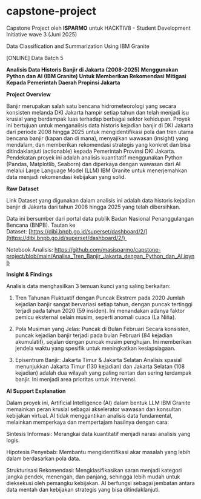 # capstone-project
Capstone Project oleh **ISPARMO** untuk HACKTIV8 - Student Development Initiative wave 3 (Juni 2025)

Data Classification and Summarization Using IBM Granite

\[ONLINE\] Data Batch 5

**Analisis Data Historis Banjir di Jakarta (2008-2025) Menggunakan Python dan AI (IBM Granite) Untuk Memberikan Rekomendasi Mitigasi Kepada Pemerintah Daerah Propinsi Jakarta**

**Project Overview**

Banjir merupakan salah satu bencana hidrometeorologi yang secara konsisten melanda DKI Jakarta hampir setiap tahun dan telah menjadi isu krusial yang berdampak luas terhadap berbagai sektor kehidupan. Proyek ini bertujuan untuk menganalisis data historis kejadian banjir di DKI Jakarta dari periode 2008 hingga 2025 untuk mengidentifikasi pola dan tren utama bencana banjir (kapan dan di mana), menyajikan wawasan (insight) yang mendalam, dan memberikan rekomendasi strategis yang konkret dan bisa ditindaklanjuti (actionable) kepada Pemerintah Provinsi DKI Jakarta. 
Pendekatan proyek ini adalah analisis kuantitatif menggunakan Python (Pandas, Matplotlib, Seaborn) dan diperkaya dengan wawasan dari AI melalui Large Language Model (LLM) IBM Granite untuk menerjemahkan data menjadi rekomendasi kebijakan yang solid.

**Raw Dataset**

Link Dataset yang digunakan dalam analisis ini adalah data historis kejadian banjir di Jakarta dari tahun 2008 hingga 2025 yang telah dibersihkan.

Data ini bersumber dari portal data publik Badan Nasional Penanggulangan Bencana (BNPB). Tautan ke Dataset: [https://dibi.bnpb.go.id/superset/dashboard/2/](https://dibi.bnpb.go.id/superset/dashboard/2/) 

Notebook Analisis: https://github.com/masisparmo/capstone-project/blob/main/Analisa_Tren_Banjir_Jakarta_dengan_Python_dan_AI.ipynb 

**Insight & Findings**

Analisis data menghasilkan 3 temuan kunci yang saling berkaitan:

1.  Tren Tahunan Fluktuatif dengan Puncak Ekstrem pada 2020 Jumlah kejadian banjir sangat bervariasi setiap tahun, dengan puncak tertinggi terjadi pada tahun 2020 (59 insiden). Ini menandakan adanya faktor pemicu eksternal selain musim, seperti anomali cuaca (La Niña).
    
2.  Pola Musiman yang Jelas: Puncak di Bulan Februari Secara konsisten, puncak kejadian banjir terjadi pada bulan Februari (84 kejadian akumulatif), sejalan dengan puncak musim penghujan. Ini memberikan jendela waktu yang spesifik untuk meningkatkan kesiapsiagaan.
    
3.  Episentrum Banjir: Jakarta Timur & Jakarta Selatan Analisis spasial menunjukkan Jakarta Timur (130 kejadian) dan Jakarta Selatan (108 kejadian) adalah dua wilayah yang paling rentan dan sering terdampak banjir. Ini menjadi area prioritas untuk intervensi.
    

**AI Support Explanation**

Dalam proyek ini, Artificial Intelligence (AI) dalam bentuk LLM IBM Granite memainkan peran krusial sebagai akselerator wawasan dan konsultan kebijakan virtual. AI tidak menggantikan analisis data fundamental, melainkan memperkaya dan mempertajam hasilnya dengan cara:

Sintesis Informasi: Merangkai data kuantitatif menjadi narasi analisis yang logis.

Hipotesis Penyebab: Membantu mengidentifikasi akar masalah yang lebih dalam berdasarkan pola data.

Strukturisasi Rekomendasi: Mengklasifikasikan saran menjadi kategori jangka pendek, menengah, dan panjang, sehingga lebih mudah untuk dieksekusi oleh pemangku kebijakan. AI berfungsi sebagai jembatan antara data mentah dan kebijakan strategis yang bisa ditindaklanjuti.
